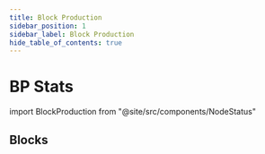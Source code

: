 ```yaml
---
title: Block Production
sidebar_position: 1
sidebar_label: Block Production
hide_table_of_contents: true
---
```


# BP Stats

import BlockProduction from "@site/src/components/NodeStatus"

## Blocks
<BlockProduction apiUrl="node_info.json" isRelative="true">
</BlockProduction>

